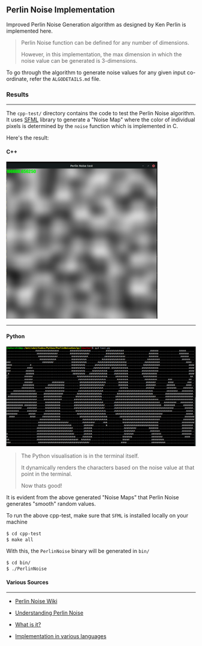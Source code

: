 ## Perlin Noise Implementation

Improved Perlin Noise Generation algorithm as designed by Ken Perlin is implemented here.

> Perlin Noise function can be defined for any number of dimensions.
>
> However, in this implementation, the max dimension in which the noise value can be generated is 3-dimensions.

To go through the algorithm to generate noise values for any given input co-ordinate, refer the `ALGODETAILS.md` file.

### Results

<hr>

The `cpp-test/` directory contains the code to test the Perlin Noise algorithm. It uses [SFML](https://www.sfml-dev.org/) library to generate a "Noise Map" where the color of individual pixels is determined by the `noise` function which is implemented in C.

Here's the result:

#### C++

<img src="./assets/NoiseMap.png" alt="NoiseMap using C++ and SFML" style="zoom:50%;" />

<hr>

#### Python 

![NoiseMapPython](./assets/PerlinMap.png)

>The Python visualisation is in the terminal itself.
>
>It dynamically renders the characters based on the noise value at that point in the terminal.
>
>Now thats good!

It is evident from the above generated "Noise Maps" that Perlin Noise generates "smooth" random values.

To run the above cpp-test, make sure that `SFML` is installed locally on your machine

```shell
$ cd cpp-test
$ make all
```

With this, the `PerlinNoise` binary will be generated in `bin/`

```shell
$ cd bin/
$ ./PerlinNoise
```

#### Various Sources

<hr>

- [Perlin Noise Wiki](https://en.wikipedia.org/wiki/Perlin_noise)

- [Understanding Perlin Noise](https://adrianb.io/2014/08/09/perlinnoise.html)
- [What is it?](https://blog.hirnschall.net/perlin-noise/)
- [Implementation in various languages](https://rosettacode.org/wiki/Perlin_noise)
